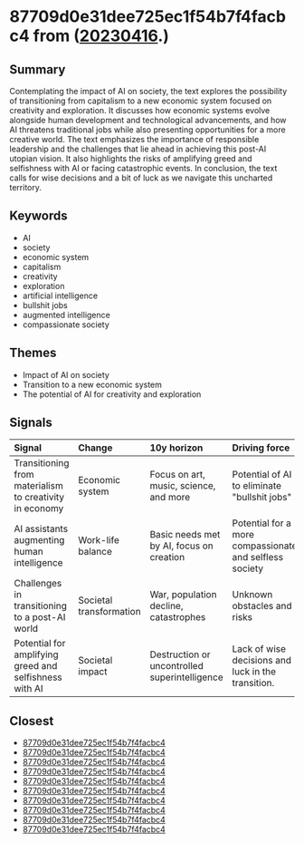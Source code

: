 # 87709d0e31dee725ec1f54b7f4facbc4 from ([20230416](https://kghosh.substack.com/p/20230416).)

## Summary

Contemplating the impact of AI on society, the text explores the possibility of transitioning from capitalism to a new economic system focused on creativity and exploration. It discusses how economic systems evolve alongside human development and technological advancements, and how AI threatens traditional jobs while also presenting opportunities for a more creative world. The text emphasizes the importance of responsible leadership and the challenges that lie ahead in achieving this post-AI utopian vision. It also highlights the risks of amplifying greed and selfishness with AI or facing catastrophic events. In conclusion, the text calls for wise decisions and a bit of luck as we navigate this uncharted territory.

## Keywords

* AI
* society
* economic system
* capitalism
* creativity
* exploration
* artificial intelligence
* bullshit jobs
* augmented intelligence
* compassionate society

## Themes

* Impact of AI on society
* Transition to a new economic system
* The potential of AI for creativity and exploration

## Signals

| Signal                                                  | Change                  | 10y horizon                                   | Driving force                                           |
|:--------------------------------------------------------|:------------------------|:----------------------------------------------|:--------------------------------------------------------|
| Transitioning from materialism to creativity in economy | Economic system         | Focus on art, music, science, and more        | Potential of AI to eliminate "bullshit jobs"            |
| AI assistants augmenting human intelligence             | Work-life balance       | Basic needs met by AI, focus on creation      | Potential for a more compassionate and selfless society |
| Challenges in transitioning to a post-AI world          | Societal transformation | War, population decline, catastrophes         | Unknown obstacles and risks                             |
| Potential for amplifying greed and selfishness with AI  | Societal impact         | Destruction or uncontrolled superintelligence | Lack of wise decisions and luck in the transition.      |

## Closest

* [87709d0e31dee725ec1f54b7f4facbc4](87709d0e31dee725ec1f54b7f4facbc4)
* [87709d0e31dee725ec1f54b7f4facbc4](87709d0e31dee725ec1f54b7f4facbc4)
* [87709d0e31dee725ec1f54b7f4facbc4](87709d0e31dee725ec1f54b7f4facbc4)
* [87709d0e31dee725ec1f54b7f4facbc4](87709d0e31dee725ec1f54b7f4facbc4)
* [87709d0e31dee725ec1f54b7f4facbc4](87709d0e31dee725ec1f54b7f4facbc4)
* [87709d0e31dee725ec1f54b7f4facbc4](87709d0e31dee725ec1f54b7f4facbc4)
* [87709d0e31dee725ec1f54b7f4facbc4](87709d0e31dee725ec1f54b7f4facbc4)
* [87709d0e31dee725ec1f54b7f4facbc4](87709d0e31dee725ec1f54b7f4facbc4)
* [87709d0e31dee725ec1f54b7f4facbc4](87709d0e31dee725ec1f54b7f4facbc4)
* [87709d0e31dee725ec1f54b7f4facbc4](87709d0e31dee725ec1f54b7f4facbc4)